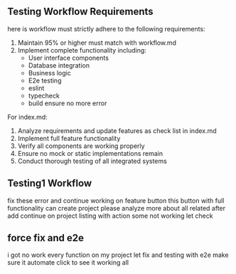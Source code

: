 ## Testing Workflow Requirements

here is workflow must strictly adhere to the following requirements:

1. Maintain 95% or higher must match with workflow.md
2. Implement complete functionality including:
   - User interface components
   - Database integration
   - Business logic
   - E2e testing
   - eslint
   - typecheck
   - build ensure no more error
  
For index.md:

1. Analyze requirements and update features as check list in index.md
2. Implement full feature functionality
3. Verify all components are working properly
4. Ensure no mock or static implementations remain
5. Conduct thorough testing of all integrated systems

## Testing1 Workflow

fix these error and continue working on feature button this button with full functionality can create project please analyze more about all related after add continue on project listing with action some not working let check

## force fix and e2e

i got no work every function on my project let fix and testing with e2e make sure it automate click to see it working all
